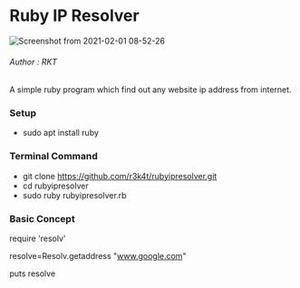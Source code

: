 
# Ruby IP Resolver

![Screenshot from 2021-02-01 08-52-26](https://user-images.githubusercontent.com/69615463/106409812-99d3b980-646b-11eb-9875-30d9aab871e0.png)

<h6>Author : RKT</h6>

A simple ruby program which find out any website ip address from internet.

### Setup ###

+ sudo apt install ruby

### Terminal Command ###

+ git clone https://github.com/r3k4t/rubyipresolver.git
+ cd rubyipresolver
+ sudo ruby rubyipresolver.rb

### Basic Concept ###

require 'resolv'

resolve=Resolv.getaddress "www.google.com"

puts resolve








